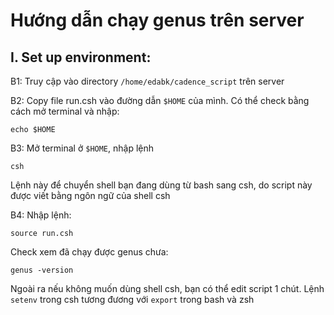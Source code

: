 # Hướng dẫn chạy genus trên server
## I. Set up environment:
B1: Truy cập vào directory `/home/edabk/cadence_script` trên server

B2: Copy file run.csh vào đường dẫn `$HOME` của mình. Có thể check bằng cách mở terminal và nhập:
```
echo $HOME
```

B3: Mở terminal ở `$HOME`, nhập lệnh 
```
csh
``` 
Lệnh này để chuyển shell bạn đang dùng từ bash sang csh, do script này được viết bằng ngôn ngữ của shell csh

B4: Nhập lệnh: 
```
source run.csh
``` 
Check xem đã chạy được genus chưa:
```
genus -version
```
Ngoài ra nếu không muốn dùng shell csh, bạn có thể edit script 1 chút. Lệnh `setenv` trong csh tương đương với `export` trong bash và zsh

